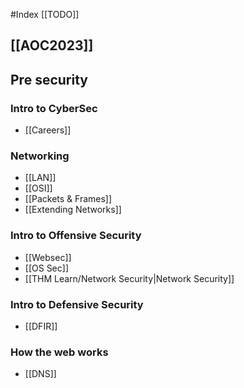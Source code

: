 #Index
[[TODO]]
## [[AOC2023]]

## Pre security

### Intro to CyberSec
- [[Careers]]

### Networking
- [[LAN]]
- [[OSI]]
- [[Packets & Frames]]
- [[Extending Networks]]

### Intro to Offensive Security
- [[Websec]]
- [[OS Sec]]
- [[THM Learn/Network Security|Network Security]]

### Intro to Defensive Security
- [[DFIR]]

### How the web works
- [[DNS]]
